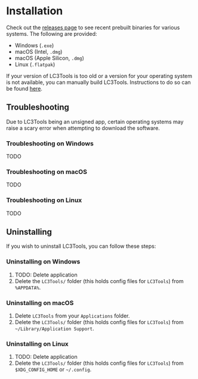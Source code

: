 # Installation

Check out the [releases page](https://github.com/gt-cs2110/lc3tools/releases) to see recent prebuilt binaries for various systems. The following are provided:

- Windows (`.exe`)
- macOS (Intel, `.dmg`)
- macOS (Apple Silicon, `.dmg`)
- Linux (`.flatpak`)

If your version of LC3Tools is too old or a version for your operating system is not available, you can manually build LC3Tools. Instructions to do so can be found [here](./BUILDING.md).

## Troubleshooting

Due to LC3Tools being an unsigned app, certain operating systems may raise a scary error when attempting to download the software.

### Troubleshooting on Windows

TODO

### Troubleshooting on macOS

TODO

### Troubleshooting on Linux

TODO

## Uninstalling

If you wish to uninstall LC3Tools, you can follow these steps:

### Uninstalling on Windows

1. TODO: Delete application
2. Delete the `LC3Tools/` folder (this holds config files for `LC3Tools`) from `%APPDATA%`.

### Uninstalling on macOS

1. Delete `LC3Tools` from your `Applications` folder.
2. Delete the `LC3Tools/` folder (this holds config files for `LC3Tools`) from `~/Library/Application Support`.

### Uninstalling on Linux

1. TODO: Delete application
2. Delete the `LC3Tools/` folder (this holds config files for `LC3Tools`) from `$XDG_CONFIG_HOME` or `~/.config`.

